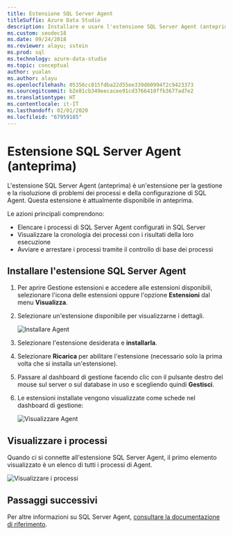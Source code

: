 ```yaml
---
title: Estensione SQL Server Agent
titleSuffix: Azure Data Studio
description: Installare e usare l'estensione SQL Server Agent (anteprima) per Azure Data Studio
ms.custom: seodec18
ms.date: 09/24/2018
ms.reviewer: alayu; sstein
ms.prod: sql
ms.technology: azure-data-studio
ms.topic: conceptual
author: yualan
ms.author: alayu
ms.openlocfilehash: 05356cc815fdba22d55ee339d60994f2c9423373
ms.sourcegitcommit: b2e81cb349eecacee91cd3766410ffb3677ad7e2
ms.translationtype: HT
ms.contentlocale: it-IT
ms.lasthandoff: 02/01/2020
ms.locfileid: "67959185"
---
```

# <a name="sql-server-agent-extension-preview"></a>Estensione SQL Server Agent (anteprima)

L'estensione SQL Server Agent (anteprima) è un'estensione per la gestione e la risoluzione di problemi dei processi e della configurazione di SQL Agent. Questa estensione è attualmente disponibile in anteprima.

Le azioni principali comprendono:
- Elencare i processi di SQL Server Agent configurati in SQL Server
- Visualizzare la cronologia dei processi con i risultati della loro esecuzione
- Avviare e arrestare i processi tramite il controllo di base dei processi

## <a name="install-the-sql-server-agent-extension"></a>Installare l'estensione SQL Server Agent

1. Per aprire Gestione estensioni e accedere alle estensioni disponibili, selezionare l'icona delle estensioni oppure l'opzione **Estensioni** dal menu **Visualizza**.
2. Selezionare un'estensione disponibile per visualizzarne i dettagli.

   ![Installare Agent](media/extensions/sql-server-agent-extension/install-sql-agent.png)

1. Selezionare l'estensione desiderata e **installarla**.
2. Selezionare **Ricarica** per abilitare l'estensione (necessario solo la prima volta che si installa un'estensione).
1. Passare al dashboard di gestione facendo clic con il pulsante destro del mouse sul server o sul database in uso e scegliendo quindi **Gestisci**.
2. Le estensioni installate vengono visualizzate come schede nel dashboard di gestione:

   ![Visualizzare Agent](media/extensions/sql-server-agent-extension/view-sql-agent.png)

## <a name="view-jobs"></a>Visualizzare i processi

Quando ci si connette all'estensione SQL Server Agent, il primo elemento visualizzato è un elenco di tutti i processi di Agent.

   ![Visualizzare i processi](media/extensions/sql-server-agent-extension/job-view.png)

## <a name="next-steps"></a>Passaggi successivi

Per altre informazioni su SQL Server Agent, [consultare la documentazione di riferimento](https://docs.microsoft.com/sql/ssms/agent/sql-server-agent?view=sql-server-2017).


